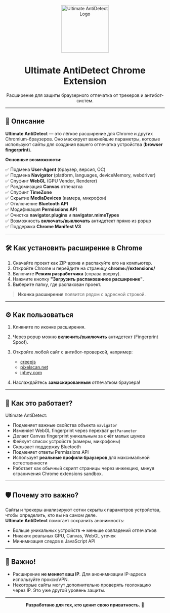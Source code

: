 <p align="center">
  <img src="https://i.postimg.cc/52HfSjbm/3f98549255d6466ca2c2676afc0e263e-tplv-rjxq75k7vb-image.png" alt="Ultimate AntiDetect Logo" width="150" />
</p>

<h1 align="center">Ultimate AntiDetect Chrome Extension</h1>

<p align="center">
  Расширение для защиты браузерного отпечатка от трекеров и антибот-систем.
</p>

---

## 🚀 Описание

**Ultimate AntiDetect** — это лёгкое расширение для Chrome и других Chromium-браузеров. Оно маскирует важнейшие параметры, которые используют сайты для создания вашего отпечатка устройства (**browser fingerprint**).

**Основные возможности:**

✅ Подмена **User-Agent** (браузер, версия, ОС)  
✅ Подмена **Navigator** (platform, languages, deviceMemory, webdriver)  
✅ Спуфинг **WebGL** (GPU Vendor, Renderer)  
✅ Рандомизация **Canvas** отпечатка  
✅ Спуфинг **TimeZone**  
✅ Скрытие **MediaDevices** (камера, микрофон)  
✅ Отключение **Bluetooth API**  
✅ Модификация **Permissions API**  
✅ Очистка **navigator.plugins** и **navigator.mimeTypes**  
✅ Возможность **включать/выключать** антидетект прямо из popup  
✅ Поддержка **Chrome Manifest V3**

---
## 🛠 Как установить расширение в Chrome

1. Скачайте проект как ZIP-архив и распакуйте его на компьютер.
2. Откройте Chrome и перейдите на страницу **chrome://extensions/**
3. Включите **Режим разработчика** (справа вверху).
4. Нажмите кнопку **"Загрузить распакованное расширение"**.
5. Выберите папку, где распакован проект.

> **Иконка расширения** появится рядом с адресной строкой.

---

## ⚙️ Как пользоваться

1. Кликните по иконке расширения.
2. Через popup можно **включить/выключить** антидетект (Fingerprint Spoof).
3. Откройте любой сайт с антибот-проверкой, например:
   - [creepjs](https://abrahamjuliot.github.io/creepjs/)
   - [pixelscan.net](https://pixelscan.net/)
   - [iphey.com](https://iphey.com/)

4. Наслаждайтесь **замаскированным** отпечатком браузера!

---

## 🧠 Как это работает?

Ultimate AntiDetect:

- Подменяет важные свойства объекта `navigator`
- Изменяет WebGL fingerprint через перехват `getParameter`
- Делает Canvas fingerprint уникальным за счёт малых шумов
- Фейкует список устройств (камеры, микрофоны)
- Скрывает поддержку Bluetooth
- Подменяет ответы Permissions API
- Использует **реальные профили браузеров** для максимальной естественности
- Работает как обычный скрипт страницы через инжекцию, минуя ограничения Chrome extensions sandbox.

---

## 🛡️ Почему это важно?

Сайты и трекеры анализируют сотни скрытых параметров устройства, чтобы определить, кто вы на самом деле.  
**Ultimate AntiDetect** помогает сохранить анонимность:

- Больше уникальных устройств ➔ меньше совпадений отпечатков
- Никаких реальных GPU, Canvas, WebGL утечек
- Минимизация следов в JavaScript API

---

## 📢 Важно!

- Расширение **не меняет ваш IP**. Для анонимизации IP-адреса используйте прокси/VPN.
- Некоторые сайты могут дополнительно проверять геолокацию через IP. Это уже другой уровень защиты.

---

<p align="center">
  <b>Разработано для тех, кто ценит свою приватность.</b> 🚀
</p>

